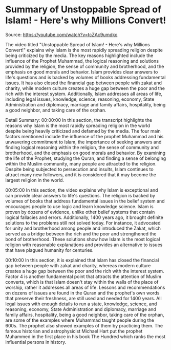 # Summary of Unstoppable Spread of Islam! - Here's why Millions Convert!

Source: https://youtube.com/watch?v=tcZAc9umdko

The video titled "Unstoppable Spread of Islam! - Here's why Millions Convert!" explains why Islam is the most rapidly spreading religion despite being criticized by the media. The key reasons highlighted include the influence of the Prophet Muhammad, the logical reasoning and solutions provided by the religion, the sense of community and brotherhood, and the emphasis on good morals and behavior. Islam provides clear answers to life's questions and is backed by volumes of books addressing fundamental issues. It has also closed the financial gap between people with zakat and charity, while modern culture creates a huge gap between the poor and the rich with the interest system. Additionally, Islam addresses all areas of life, including legal issues, knowledge, science, reasoning, economy, State Administration and diplomacy, marriage and family affairs, hospitality, being a good neighbor, and taking care of the orphan.

Detail Summary: 
00:00:00
In this section, the transcript highlights the reasons why Islam is the most rapidly spreading religion in the world despite being heavily criticized and defamed by the media. The four main factors mentioned include the influence of the prophet Muhammad and his unwavering commitment to Islam, the importance of seeking answers and finding logical reasoning within the religion, the sense of community and brotherhood, and the emphasis on good morals and behavior. By examining the life of the Prophet, studying the Quran, and finding a sense of belonging within the Muslim community, many people are attracted to the religion. Despite being subjected to persecution and insults, Islam continues to attract many new followers, and it is considered that it may become the largest religion in the world.

00:05:00
In this section, the video explains why Islam is exceptional and can provide clear answers to life's questions. The religion is backed by volumes of books that address fundamental issues in the belief system and encourages people to use logic and learn knowledge science. Islam is proven by dozens of evidence, unlike other belief systems that contain logical fallacies and errors. Additionally, 1400 years ago, it brought definite solutions to the problems still not solved today. For instance, it advocated for unity and brotherhood among people and introduced the Zakat, which served as a bridge between the rich and the poor and strengthened the bond of brotherhood. These solutions show how Islam is the most logical religion with reasonable explanations and provides an alternative to issues that have plagued humanity for centuries.

00:10:00
In this section, it is explained that Islam has closed the financial gap between people with zakat and charity, whereas modern culture creates a huge gap between the poor and the rich with the interest system. Factor 4 is another fundamental point that attracts the attention of Muslim converts, which is that Islam doesn't stay within the walls of the place of worship, rather it addresses all areas of life. Lessons and recommendations on dozens of issues are found in the Quran and the prophet's own words that preserve their freshness, are still used and needed for 1400 years. All legal issues with enough details to run a state, knowledge, science, and reasoning, economy, State Administration and diplomacy, marriage and family affairs, hospitality, being a good neighbor, taking care of the orphan, are some of the examples where Muhammad taught people during the 600s. The prophet also showed examples of them by practicing them. The famous historian and astrophysicist Michael Hart put the prophet Muhammed in the first place in his book The Hundred which ranks the most influential persons in history.

